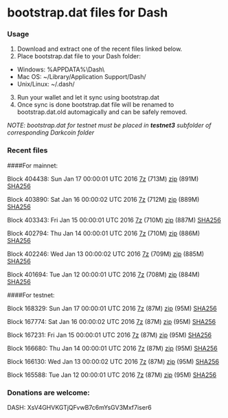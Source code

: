 # bootstrap.dat files for Dash

### Usage

1. Download and extract one of the recent files linked below.
2. Place bootstrap.dat file to your Dash folder:
 - Windows: %APPDATA%\Dash\
 - Mac OS: ~/Library/Application Support/Dash/
 - Unix/Linux: ~/.dash/
3. Run your wallet and let it sync using bootstrap.dat
4. Once sync is done bootstrap.dat file will be renamed to bootstrap.dat.old automagically and can be safely removed.

_NOTE: bootstrap.dat for testnet must be placed in **testnet3** subfolder of corresponding Darkcoin folder_

### Recent files

####For mainnet:

Block 404438: Sun Jan 17 00:00:01 UTC 2016 [7z](https://transfer.sh/bH5Dh/bootstrap.dat.20160117.7z) (713M) [zip]() (891M) [SHA256](https://transfer.sh/tANjG/sha256.txt)

Block 403890: Sat Jan 16 00:00:02 UTC 2016 [7z](https://transfer.sh/FnReL/bootstrap.dat.20160116.7z) (712M) [zip](https://transfer.sh/bWMI1/bootstrap.dat.20160116.zip) (889M) [SHA256](https://transfer.sh/14Htll/sha256.txt)

Block 403343: Fri Jan 15 00:00:01 UTC 2016 [7z](https://transfer.sh/cSSuo/bootstrap.dat.20160115.7z) (710M) [zip]() (887M) [SHA256](https://transfer.sh/Xh0xX/sha256.txt)

Block 402794: Thu Jan 14 00:00:01 UTC 2016 [7z](https://transfer.sh/44z2j/bootstrap.dat.20160114.7z) (710M) [zip](https://transfer.sh/15FafN/bootstrap.dat.20160114.zip) (886M) [SHA256](https://transfer.sh/E2Rzi/sha256.txt)

Block 402246: Wed Jan 13 00:00:02 UTC 2016 [7z](https://transfer.sh/3XdZJ/bootstrap.dat.20160113.7z) (709M) [zip](https://transfer.sh/EdurV/bootstrap.dat.20160113.zip) (885M) [SHA256](https://transfer.sh/T3Nmc/sha256.txt)

Block 401694: Tue Jan 12 00:00:01 UTC 2016 [7z](https://transfer.sh/O8Rw2/bootstrap.dat.20160112.7z) (708M) [zip](https://transfer.sh/cGq69/bootstrap.dat.20160112.zip) (884M) [SHA256](https://transfer.sh/Es75j/sha256.txt)

####For testnet:

Block 168329: Sun Jan 17 00:00:01 UTC 2016 [7z](https://transfer.sh/zms9u/bootstrap.dat.20160117.7z) (87M) [zip](https://transfer.sh/zUJa4/bootstrap.dat.20160117.zip) (95M) [SHA256](https://transfer.sh/14bQc7/sha256.txt)

Block 167774: Sat Jan 16 00:00:02 UTC 2016 [7z](https://transfer.sh/bXpBZ/bootstrap.dat.20160116.7z) (87M) [zip](https://transfer.sh/uPMed/bootstrap.dat.20160116.zip) (95M) [SHA256](https://transfer.sh/cfCo2/sha256.txt)

Block 167231: Fri Jan 15 00:00:01 UTC 2016 [7z](https://transfer.sh/95V9v/bootstrap.dat.20160115.7z) (87M) [zip](https://transfer.sh/yiREB/bootstrap.dat.20160115.zip) (95M) [SHA256](https://transfer.sh/12gvBY/sha256.txt)

Block 166680: Thu Jan 14 00:00:01 UTC 2016 [7z](https://transfer.sh/19XBPl/bootstrap.dat.20160114.7z) (87M) [zip](https://transfer.sh/16Hbsc/bootstrap.dat.20160114.zip) (95M) [SHA256](https://transfer.sh/ok3TQ/sha256.txt)

Block 166130: Wed Jan 13 00:00:02 UTC 2016 [7z](https://transfer.sh/CHvqu/bootstrap.dat.20160113.7z) (87M) [zip](https://transfer.sh/ry5ew/bootstrap.dat.20160113.zip) (95M) [SHA256](https://transfer.sh/16UHLY/sha256.txt)

Block 165588: Tue Jan 12 00:00:01 UTC 2016 [7z](https://transfer.sh/dTlI8/bootstrap.dat.20160112.7z) (87M) [zip](https://transfer.sh/14v3jx/bootstrap.dat.20160112.zip) (95M) [SHA256](https://transfer.sh/101a0Q/sha256.txt)

### Donations are welcome:

DASH: XsV4GHVKGTjQFvwB7c6mYsGV3Mxf7iser6
